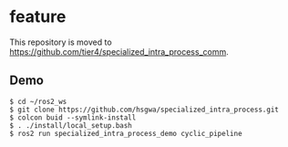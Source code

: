 # feature

This repository is moved to https://github.com/tier4/specialized_intra_process_comm.


## Demo

```
$ cd ~/ros2_ws
$ git clone https://github.com/hsgwa/specialized_intra_process.git
$ colcon buid --symlink-install
$ . ./install/local_setup.bash
$ ros2 run specialized_intra_process_demo cyclic_pipeline
```
